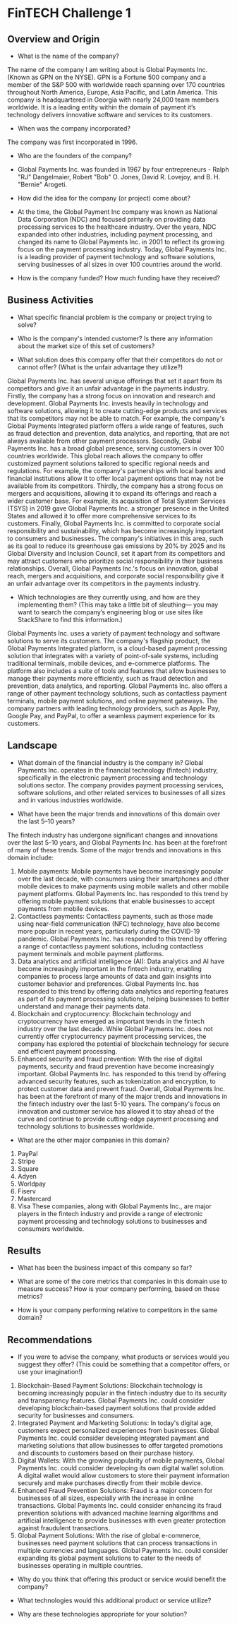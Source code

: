 # FinTECH Challenge 1

## Overview and Origin

* What is the name of the company?

The name of the company I am writing about is Global Payments Inc. (Known as GPN on the NYSE). GPN is a Fortune 500 company and a member of the S&P 500 with worldwide reach spanning over 170 countries throughout North America, Europe, Asia Pacific, and Latin America. This company is headquartered in Georgia with nearly 24,000 team members worldwide. It is a leading entity within the domain of payment it’s technology delivers innovative software and services to its customers.

* When was the company incorporated?

The company was first incorporated in 1996.

* Who are the founders of the company?
* Global Payments Inc. was founded in 1967 by four entrepreneurs - Ralph "RJ" Dangelmaier, Robert "Bob" O. Jones, David R. Lovejoy, and B. H. "Bernie" Arogeti. 

* How did the idea for the company (or project) come about?
* At the time, the Global Payment Inc company was known as National Data Corporation (NDC) and focused primarily on providing data processing services to the healthcare industry. Over the years, NDC expanded into other industries, including payment processing, and changed its name to Global Payments Inc. in 2001 to reflect its growing focus on the payment processing industry. Today, Global Payments Inc. is a leading provider of payment technology and software solutions, serving businesses of all sizes in over 100 countries around the world.


* How is the company funded? How much funding have they received?




## Business Activities

* What specific financial problem is the company or project trying to solve?



* Who is the company's intended customer?  Is there any information about the market size of this set of customers?



* What solution does this company offer that their competitors do not or cannot offer? (What is the unfair advantage they utilize?)

Global Payments Inc. has several unique offerings that set it apart from its competitors and give it an unfair advantage in the payments industry.
Firstly, the company has a strong focus on innovation and research and development. Global Payments Inc. invests heavily in technology and software solutions, allowing it to create cutting-edge products and services that its competitors may not be able to match. For example, the company's Global Payments Integrated platform offers a wide range of features, such as fraud detection and prevention, data analytics, and reporting, that are not always available from other payment processors.
Secondly, Global Payments Inc. has a broad global presence, serving customers in over 100 countries worldwide. This global reach allows the company to offer customized payment solutions tailored to specific regional needs and regulations. For example, the company's partnerships with local banks and financial institutions allow it to offer local payment options that may not be available from its competitors.
Thirdly, the company has a strong focus on mergers and acquisitions, allowing it to expand its offerings and reach a wider customer base. For example, its acquisition of Total System Services (TSYS) in 2019 gave Global Payments Inc. a stronger presence in the United States and allowed it to offer more comprehensive services to its customers.
Finally, Global Payments Inc. is committed to corporate social responsibility and sustainability, which has become increasingly important to consumers and businesses. The company's initiatives in this area, such as its goal to reduce its greenhouse gas emissions by 20% by 2025 and its Global Diversity and Inclusion Council, set it apart from its competitors and may attract customers who prioritize social responsibility in their business relationships.
Overall, Global Payments Inc.'s focus on innovation, global reach, mergers and acquisitions, and corporate social responsibility give it an unfair advantage over its competitors in the payments industry.



* Which technologies are they currently using, and how are they implementing them? (This may take a little bit of sleuthing–– you may want to search the company’s engineering blog or use sites like StackShare to find this information.)

Global Payments Inc. uses a variety of payment technology and software solutions to serve its customers. The company's flagship product, the Global Payments Integrated platform, is a cloud-based payment processing solution that integrates with a variety of point-of-sale systems, including traditional terminals, mobile devices, and e-commerce platforms. The platform also includes a suite of tools and features that allow businesses to manage their payments more efficiently, such as fraud detection and prevention, data analytics, and reporting.
Global Payments Inc. also offers a range of other payment technology solutions, such as contactless payment terminals, mobile payment solutions, and online payment gateways. The company partners with leading technology providers, such as Apple Pay, Google Pay, and PayPal, to offer a seamless payment experience for its customers.



## Landscape

* What domain of the financial industry is the company in?
Global Payments Inc. operates in the financial technology (fintech) industry, specifically in the electronic payment processing and technology solutions sector. The company provides payment processing services, software solutions, and other related services to businesses of all sizes and in various industries worldwide.

* What have been the major trends and innovations of this domain over the last 5–10 years?

The fintech industry has undergone significant changes and innovations over the last 5-10 years, and Global Payments Inc. has been at the forefront of many of these trends. Some of the major trends and innovations in this domain include:
1.	Mobile payments: Mobile payments have become increasingly popular over the last decade, with consumers using their smartphones and other mobile devices to make payments using mobile wallets and other mobile payment platforms. Global Payments Inc. has responded to this trend by offering mobile payment solutions that enable businesses to accept payments from mobile devices.
2.	Contactless payments: Contactless payments, such as those made using near-field communication (NFC) technology, have also become more popular in recent years, particularly during the COVID-19 pandemic. Global Payments Inc. has responded to this trend by offering a range of contactless payment solutions, including contactless payment terminals and mobile payment platforms.
3.	Data analytics and artificial intelligence (AI): Data analytics and AI have become increasingly important in the fintech industry, enabling companies to process large amounts of data and gain insights into customer behavior and preferences. Global Payments Inc. has responded to this trend by offering data analytics and reporting features as part of its payment processing solutions, helping businesses to better understand and manage their payments data.
4.	Blockchain and cryptocurrency: Blockchain technology and cryptocurrency have emerged as important trends in the fintech industry over the last decade. While Global Payments Inc. does not currently offer cryptocurrency payment processing services, the company has explored the potential of blockchain technology for secure and efficient payment processing.
5.	Enhanced security and fraud prevention: With the rise of digital payments, security and fraud prevention have become increasingly important. Global Payments Inc. has responded to this trend by offering advanced security features, such as tokenization and encryption, to protect customer data and prevent fraud.
Overall, Global Payments Inc. has been at the forefront of many of the major trends and innovations in the fintech industry over the last 5-10 years. The company's focus on innovation and customer service has allowed it to stay ahead of the curve and continue to provide cutting-edge payment processing and technology solutions to businesses worldwide.




* What are the other major companies in this domain?

1.	PayPal
2.	Stripe
3.	Square
4.	Adyen
5.	Worldpay
6.	Fiserv
7.	Mastercard
8.	Visa
These companies, along with Global Payments Inc., are major players in the fintech industry and provide a range of electronic payment processing and technology solutions to businesses and consumers worldwide.



## Results

* What has been the business impact of this company so far?

* What are some of the core metrics that companies in this domain use to measure success? How is your company performing, based on these metrics?

* How is your company performing relative to competitors in the same domain?




## Recommendations

* If you were to advise the company, what products or services would you suggest they offer? (This could be something that a competitor offers, or use your imagination!)


1.	Blockchain-Based Payment Solutions: Blockchain technology is becoming increasingly popular in the fintech industry due to its security and transparency features. Global Payments Inc. could consider developing blockchain-based payment solutions that provide added security for businesses and consumers.
2.	Integrated Payment and Marketing Solutions: In today's digital age, customers expect personalized experiences from businesses. Global Payments Inc. could consider developing integrated payment and marketing solutions that allow businesses to offer targeted promotions and discounts to customers based on their purchase history.
3.	Digital Wallets: With the growing popularity of mobile payments, Global Payments Inc. could consider developing its own digital wallet solution. A digital wallet would allow customers to store their payment information securely and make purchases directly from their mobile device.
4.	Enhanced Fraud Prevention Solutions: Fraud is a major concern for businesses of all sizes, especially with the increase in online transactions. Global Payments Inc. could consider enhancing its fraud prevention solutions with advanced machine learning algorithms and artificial intelligence to provide businesses with even greater protection against fraudulent transactions.
5.	Global Payment Solutions: With the rise of global e-commerce, businesses need payment solutions that can process transactions in multiple currencies and languages. Global Payments Inc. could consider expanding its global payment solutions to cater to the needs of businesses operating in multiple countries.


* Why do you think that offering this product or service would benefit the company?

* What technologies would this additional product or service utilize?

* Why are these technologies appropriate for your solution?

